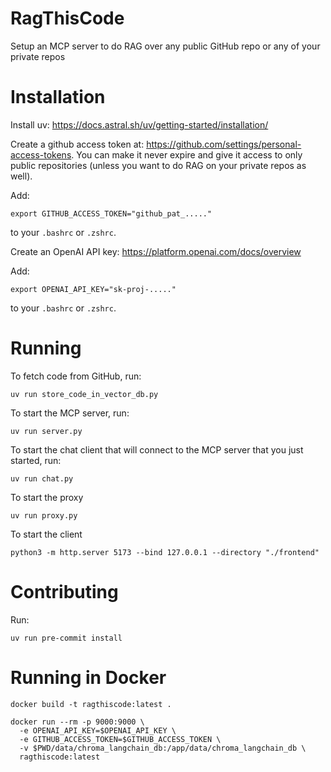 # RagThisCode
Setup an MCP server to do RAG over any public GitHub repo or any of your private repos

# Installation
Install uv: https://docs.astral.sh/uv/getting-started/installation/

Create a github access token at: https://github.com/settings/personal-access-tokens. You can make it
never expire and give it access to only public repositories (unless you want to do RAG on your
private repos as well).

Add:
```
export GITHUB_ACCESS_TOKEN="github_pat_....."
```
to your `.bashrc` or `.zshrc`.

Create an OpenAI API key: https://platform.openai.com/docs/overview

Add:
```
export OPENAI_API_KEY="sk-proj-....."
```
to your `.bashrc` or `.zshrc`.

# Running

To fetch code from GitHub, run:
```
uv run store_code_in_vector_db.py
```

To start the MCP server, run:
```
uv run server.py
```

To start the chat client that will connect to the MCP server that you just started, run:
```
uv run chat.py
```

To start the proxy
```
uv run proxy.py
```

To start the client
```
python3 -m http.server 5173 --bind 127.0.0.1 --directory "./frontend"
```

# Contributing

Run:
```
uv run pre-commit install
```


# Running in Docker

```
docker build -t ragthiscode:latest .
```

```
docker run --rm -p 9000:9000 \
  -e OPENAI_API_KEY=$OPENAI_API_KEY \
  -e GITHUB_ACCESS_TOKEN=$GITHUB_ACCESS_TOKEN \
  -v $PWD/data/chroma_langchain_db:/app/data/chroma_langchain_db \
  ragthiscode:latest
```
